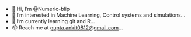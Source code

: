 - 👋 Hi, I’m @Numeric-blip
- 👀 I’m interested in Machine Learning, Control systems and simulations...
- 🌱 I’m currently learning git and R...
- 📫 Reach me at gupta.ankit0812@gmail.com...

<!---
Numeric-blip/Numeric-blip is a ✨ special ✨ repository because its `README.md` (this file) appears on your GitHub profile.
You can click the Preview link to take a look at your changes.
--->
